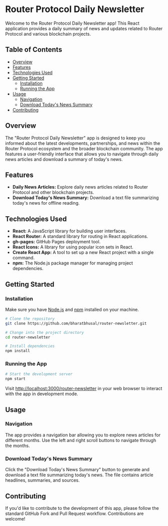 # Router Protocol Daily Newsletter

Welcome to the Router Protocol Daily Newsletter app! This React application provides a daily summary of news and updates related to Router Protocol and various blockchain projects.

## Table of Contents
- [Overview](#overview)
- [Features](#features)
- [Technologies Used](#technologies-used)
- [Getting Started](#getting-started)
  - [Installation](#installation)
  - [Running the App](#running-the-app)
- [Usage](#usage)
  - [Navigation](#navigation)
  - [Download Today's News Summary](#download-todays-news-summary)
- [Contributing](#contributing)

## Overview

The "Router Protocol Daily Newsletter" app is designed to keep you informed about the latest developments, partnerships, and news within the Router Protocol ecosystem and the broader blockchain community. The app features a user-friendly interface that allows you to navigate through daily news articles and download a summary of today's news.

## Features

- **Daily News Articles:** Explore daily news articles related to Router Protocol and other blockchain projects.
- **Download Today's News Summary:** Download a text file summarizing today's news for offline reading.

## Technologies Used

- **React:** A JavaScript library for building user interfaces.
- **React Router:** A standard library for routing in React applications.
- **gh-pages:** GitHub Pages deployment tool.
- **React Icons:** A library for using popular icon sets in React.
- **Create React App:** A tool to set up a new React project with a single command.
- **npm:** The Node.js package manager for managing project dependencies.

## Getting Started

### Installation

Make sure you have [Node.js](https://nodejs.org/) and [npm](https://www.npmjs.com/) installed on your machine.

```bash
# Clone the repository
git clone https://github.com/bharatbhusal/router-newsletter.git

# Change into the project directory
cd router-newsletter

# Install dependencies
npm install
```

### Running the App

```bash
# Start the development server
npm start
```

Visit [http://localhost:3000/router-newsletter](http://localhost:3000/router-newsletter) in your web browser to interact with the app in development mode.

## Usage

### Navigation

The app provides a navigation bar allowing you to explore news articles for different months. Use the left and right scroll buttons to navigate through the months.

### Download Today's News Summary

Click the "Download Today's News Summary" button to generate and download a text file summarizing today's news. The file contains article headlines, summaries, and sources.

## Contributing

If you'd like to contribute to the development of this app, please follow the standard GitHub Fork and Pull Request workflow. Contributions are welcome!
